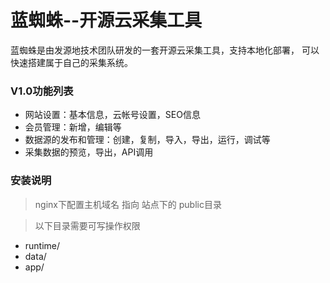 # 蓝蜘蛛--开源云采集工具

蓝蜘蛛是由发源地技术团队研发的一套开源云采集工具，支持本地化部署， 可以快速搭建属于自己的采集系统。

### V1.0功能列表
- 网站设置：基本信息，云帐号设置，SEO信息
- 会员管理：新增，编辑等
- 数据源的发布和管理：创建，复制，导入，导出，运行，调试等
- 采集数据的预览，导出，API调用

### 安装说明
>nginx下配置主机域名 指向 站点下的 public目录

>以下目录需要可写操作权限

- runtime/
- data/
- app/



